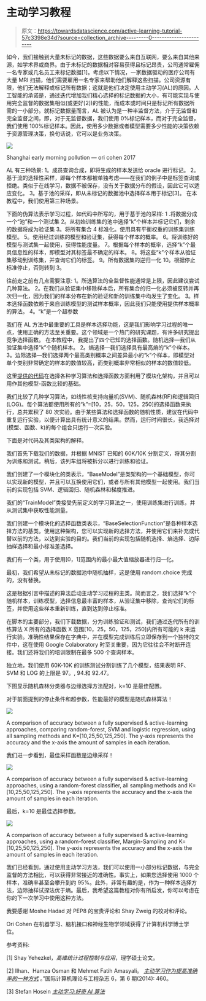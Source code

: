 # 主动学习教程

> 原文：<https://towardsdatascience.com/active-learning-tutorial-57c3398e34d?source=collection_archive---------0----------------------->

如今，我们接触到大量未标记的数据，这些数据要么来自互联网，要么来自其他来源，如学术界或商界。由于未标记的数据相对容易获得且标记昂贵，公司通常雇佣一名专家或几名员工来标记数据[1]。考虑以下情况，一家数据驱动的医疗公司有大量 MRI 扫描，他们需要雇用一名专家来帮助他们解释这些扫描。公司资源有限，他们无法解释或标记所有数据；这就是他们决定使用主动学习(AL)的原因。人工智能的承诺是，通过迭代增加我们精心选择的标记数据的大小，有可能实现与使用完全监督的数据集相似(或更好[2])的性能，而成本或时间只是标记所有数据所需的一小部分。就标记数据量而言，AL 被认为是一种半监督方法，介于无监督和完全监督之间，即，对于无监督数据，我们使用 0%标记样本，而对于完全监督，我们使用 100%标记样本。因此，使用多少数据或者模型需要多少性能的决策依赖于资源管理决策，换句话说，它可以是业务决策。

![](img/89bcef9b9c9a3683511fa742932cb0b7.png)

Shanghai early morning pollution — ori cohen 2017

AL 有三种场景:
1。成员查询合成，即将生成的样本发送给 oracle 进行标记。
2。基于流的选择性采样，即每个样本都被单独考虑——在我们的例子中是标签查询或拒绝。类似于在线学习，数据不被保存，没有关于数据分布的假设，因此它可以适应变化。
3。基于池的采样，即从未标记的数据池中选择样本用于标记[3]。
在本教程中，我们使用第三种场景。

下面的伪算法表示学习过程，如代码中所写的，用于基于池的采样:
1 .将数据分成一个“池”和一个测试集
2。从初始训练集的池中选择“k”个样本并标记它们，剩余的数据将成为验证集
3。将所有集合
4 标准化。使用具有平衡权重的训练集训练模型。
5。使用经过训练的模型和验证集，获得每个样本的概率。
6。将训练好的模型与测试集一起使用，获得性能度量。
7。根据每个样本的概率，选择“k”个最具信息性的样本，即模型对其标签最不确定的样本。
8。将这些“k”个样本从验证集移动到训练集，并查询它们的标签。
9。所有数据集的逆归一化
10。根据停止标准停止，否则转到 3。

往前走之前有几点需要注意:
1。所选算法的全监督性能通常是上限，因此建议尝试几种算法。
2。在我们从验证集中移除样本后，所有集合的归一化必须被反转并再次归一化，因为我们的样本分布在新的验证和新的训练集中均发生了变化。
3。样本选择函数依赖于来自训练模型的测试样本概率，因此我们只能使用提供样本概率的算法。
4。“k”是一个超参数

我们在 AL 方法中最重要的工具是样本选择功能，这是我们影响学习过程的唯一点，使用正确的方法至关重要。这个领域是一个热门的研究课题，有许多研究提出竞争选择函数。
在本教程中，我提出了四个已知的选择函数。随机选择—我们从验证集中选择“k”个随机样本。
2。熵选择—我们选择具有最高熵的“k”个样本。
3。边际选择—我们选择两个最高类别概率之间差异最小的“k”个样本，即模型对单个类别非常确定的样本的数值较高，而类别概率非常相似的样本的数值较低。

这里[提供的代码](https://github.com/orico/ActiveLearningFrameworkTutorial)在选择各种学习算法和选择函数方面利用了模块化架构，并且可以用作其他模型-函数比较的基础。

我们比较了几种学习算法，如线性核支持向量机(SVM)、随机森林(RF)和逻辑回归(LOG)。每个算法都使用所有的“k”=[10，25，50，125，250]的选择函数来执行，总共累积了 80 次实验。由于某些算法和选择函数的随机性质，建议在代码中重复运行实验，以便计算出具有统计意义的结果。然而，运行时间很长，我选择对(模型、函数、k)的每个组合只运行一次实验。

下面是对代码及其类架构的解释。

我们首先下载我们的数据，并根据 MNIST 已知的 60K/10K 分割定义，将其分割为训练和测试。稍后，该列车组将被拆分以进行训练和验证。

我们创建了一个模块化的类表示，“BaseModel”是类架构的一个基础模型，你可以实现新的模型，并且可以互换使用它们，或者与所有其他模型一起使用。我们当前的实现包括 SVM、逻辑回归、随机森林和梯度推进。

我们的“TrainModel”类接受先前定义的学习算法之一，使用训练集进行训练，并从测试集中获取性能测量。

我们创建一个模块化的选择函数类表示，“BaseSelectionFunction”是各种样本选择方法的基类。使用这种架构，您可以实现新的选择方法，并使用它们来补充或代替以前的方法，以达到实验的目的。我们当前的实现包括随机选择、熵选择、边际抽样选择和最小标准差选择。

我们有一个类，用于使用[0，1]范围内的最小最大值缩放器进行归一化。

最初，我们希望从未标记的数据池中随机抽样，这是使用 random.choice 完成的，没有替换。

这是根据引言中描述的算法启动主动学习过程的主类。简而言之，我们选择“k”个随机样本，训练模型，选择信息最丰富的样本，从验证集中移除，查询它们的标签，并使用这些样本重新训练，直到达到停止标准。

在脚本的主要部分，我们下载数据，分为训练验证和测试，我们通过迭代所有的训练算法 X 所有的选择函数 X 范围[10，25，50，125，250]内所有可能的 k 来运行实验。准确性结果保存在字典中，并在模型完成训练后立即保存到一个独特的文件中，这在使用 Google Colaboratory 时至关重要，因为它往往会不时断开连接。我们还将我们的培训限制在最多 500 个查询样本。

独立地，我们使用 60K-10K 的训练测试分割训练了几个模型，结果表明 RF、SVM 和 LOG 的上限是 97。, 94.和 92.47。

下图显示随机森林分类器与边缘选择方法配对，k=10 是最佳配置。

对于前面提到的停止条件和超参数，性能最好的模型是随机森林算法！

![](img/75778229b863930be7cc70470ffd54ef.png)

A comparison of accuracy between a fully supervised & active-learning approaches, comparing random-forest, SVM and logistic regression, using all sampling methods and K=[10,25,50,125,250]. The y-axis represents the accuracy and the x-axis the amount of samples in each iteration.

我们进一步看到，最佳采样函数是边缘采样！

![](img/6e9d8596792127b8cba10df7d5bc146c.png)

A comparison of accuracy between a fully supervised & active-learning approaches, using a random-forest classifier, all sampling methods and K=[10,25,50,125,250]. The y-axis represents the accuracy and the x-axis the amount of samples in each iteration.

最后，k=10 是最佳选择参数。

![](img/4588400597e523f05b514192c2d04df3.png)

A comparison of accuracy between a fully supervised & active-learning approaches, using a random-forest classifier, Margin-Sampling and K=[10,25,50,125,250]. The y-axis represents the accuracy and the x-axis the amount of samples in each iteration.

我们已经看到，通过使用主动学习方法，我们可以使用一小部分标记数据，与完全监督的方法相比，可以获得非常接近的准确性。事实上，如果您选择使用 1000 个样本，准确率甚至会攀升到约 95%。此外，非常有趣的是，作为一种样本选择方法，边际抽样试探法优于熵。最后，我希望这篇教程对你有所启发，你可以考虑在你的下一次学习中使用这种方法。

我要感谢 Moshe Hadad 对 PEP8 的宝贵评论和 Shay Zweig 的校对和评论。

Ori Cohen 在机器学习、脑机接口和神经生物学领域获得了计算机科学博士学位。

参考资料:

[1] Shay Yehezkel，*高维统计过程控制与应用*，理学硕士论文。

[2] Ilhan、Hamza Osman 和 Mehmet Fatih Amasyali。 [*主动学习作为提高准确率的一种方式*](http://www.ijcte.org/papers/910-AC0013.pdf) 。”国际计算机理论与工程杂志 6，第 6 期(2014): 460。

[3] Stefan Hosein [*主动学习:好奇 AI 算法*](https://www.datacamp.com/community/tutorials/active-learning)